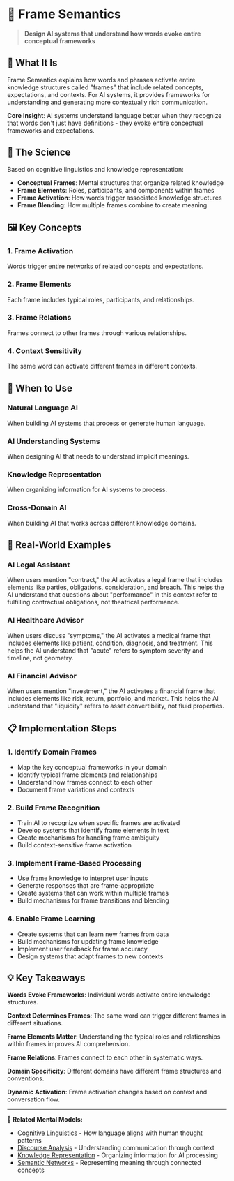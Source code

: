 # 🔗 Frame Semantics

> **Design AI systems that understand how words evoke entire conceptual frameworks**

## 🎯 **What It Is**

Frame Semantics explains how words and phrases activate entire knowledge structures called "frames" that include related concepts, expectations, and contexts. For AI systems, it provides frameworks for understanding and generating more contextually rich communication.

**Core Insight**: AI systems understand language better when they recognize that words don't just have definitions - they evoke entire conceptual frameworks and expectations.

## 🧠 **The Science**

Based on cognitive linguistics and knowledge representation:

- **Conceptual Frames**: Mental structures that organize related knowledge
- **Frame Elements**: Roles, participants, and components within frames
- **Frame Activation**: How words trigger associated knowledge structures
- **Frame Blending**: How multiple frames combine to create meaning

## 🖼️ **Key Concepts**

### **1. Frame Activation**
Words trigger entire networks of related concepts and expectations.

### **2. Frame Elements**
Each frame includes typical roles, participants, and relationships.

### **3. Frame Relations**
Frames connect to other frames through various relationships.

### **4. Context Sensitivity**
The same word can activate different frames in different contexts.

## 🎯 **When to Use**

### **Natural Language AI**
When building AI systems that process or generate human language.

### **AI Understanding Systems**
When designing AI that needs to understand implicit meanings.

### **Knowledge Representation**
When organizing information for AI systems to process.

### **Cross-Domain AI**
When building AI that works across different knowledge domains.

## 🚀 **Real-World Examples**

### **AI Legal Assistant**
When users mention "contract," the AI activates a legal frame that includes elements like parties, obligations, consideration, and breach. This helps the AI understand that questions about "performance" in this context refer to fulfilling contractual obligations, not theatrical performance.

### **AI Healthcare Advisor**
When users discuss "symptoms," the AI activates a medical frame that includes elements like patient, condition, diagnosis, and treatment. This helps the AI understand that "acute" refers to symptom severity and timeline, not geometry.

### **AI Financial Advisor**
When users mention "investment," the AI activates a financial frame that includes elements like risk, return, portfolio, and market. This helps the AI understand that "liquidity" refers to asset convertibility, not fluid properties.

## 📋 **Implementation Steps**

### **1. Identify Domain Frames**
- Map the key conceptual frameworks in your domain
- Identify typical frame elements and relationships
- Understand how frames connect to each other
- Document frame variations and contexts

### **2. Build Frame Recognition**
- Train AI to recognize when specific frames are activated
- Develop systems that identify frame elements in text
- Create mechanisms for handling frame ambiguity
- Build context-sensitive frame activation

### **3. Implement Frame-Based Processing**
- Use frame knowledge to interpret user inputs
- Generate responses that are frame-appropriate
- Create systems that can work within multiple frames
- Build mechanisms for frame transitions and blending

### **4. Enable Frame Learning**
- Create systems that can learn new frames from data
- Build mechanisms for updating frame knowledge
- Implement user feedback for frame accuracy
- Design systems that adapt frames to new contexts

## 💡 **Key Takeaways**

**Words Evoke Frameworks**: Individual words activate entire knowledge structures.

**Context Determines Frames**: The same word can trigger different frames in different situations.

**Frame Elements Matter**: Understanding the typical roles and relationships within frames improves AI comprehension.

**Frame Relations**: Frames connect to each other in systematic ways.

**Domain Specificity**: Different domains have different frame structures and conventions.

**Dynamic Activation**: Frame activation changes based on context and conversation flow.

---

**🔗 Related Mental Models:**
- [Cognitive Linguistics](./cognitive-linguistics.md) - How language aligns with human thought patterns
- [Discourse Analysis](./discourse-analysis.md) - Understanding communication through context
- [Knowledge Representation](./knowledge-representation.md) - Organizing information for AI processing
- [Semantic Networks](./semantic-networks.md) - Representing meaning through connected concepts